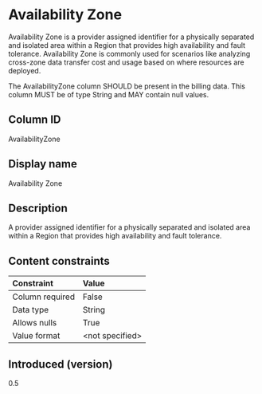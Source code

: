 # Availability Zone

Availability Zone is a provider assigned identifier for a physically separated and isolated area within a Region that provides high availability and fault tolerance. Availability Zone is commonly used for scenarios like analyzing cross-zone data transfer cost and usage based on where resources are deployed.

The AvailabilityZone column SHOULD be present in the billing data. This column MUST be of type String and MAY contain null values.

## Column ID

AvailabilityZone

## Display name

Availability Zone

## Description

A provider assigned identifier for a physically separated and isolated area within a Region that provides high availability and fault tolerance.

## Content constraints

| Constraint      | Value            |
|:----------------|:-----------------|
| Column required | False            |
| Data type       | String           |
| Allows nulls    | True             |
| Value format    | \<not specified> |

## Introduced (version)

0.5
